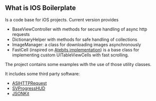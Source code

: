 What is IOS Boilerplate
-----------------------

Is a code base for iOS projects. Current version provides

  - BaseViewController with methods for secure handling of async http requests
  - DictionaryHelper with methods for safe handling of collections
  - ImageManager: a class for downloading images asynchronously
  - FastCell (inspired on [Atebits implementation](http://nickharris.wordpress.com/2010/06/17/fast-uitableviewcell-with-a-uiwebview/)) is a base class for implementing custom UITableViewCells with fast scrolling.

The project contains some examples with the use of those utility classes.



It includes some third party software:

  - [ASIHTTPRequest](http://allseeing-i.com/ASIHTTPRequest/)
  - [SVProgressHUD](https://github.com/samvermette/SVProgressHUD)
  - [JSONKit](https://github.com/johnezang/JSONKit)

